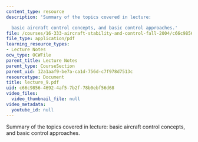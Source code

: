 ```yaml
---
content_type: resource
description: 'Summary of the topics covered in lecture:

  basic aircraft control concepts, and basic control approaches.'
file: /courses/16-333-aircraft-stability-and-control-fall-2004/c66c985646924af57b2f78b0ebf56d68_lecture_9.pdf
file_type: application/pdf
learning_resource_types:
- Lecture Notes
ocw_type: OCWFile
parent_title: Lecture Notes
parent_type: CourseSection
parent_uid: 12a1aaf9-be7a-ca1d-756d-c7f978d7513c
resourcetype: Document
title: lecture_9.pdf
uid: c66c9856-4692-4af5-7b2f-78b0ebf56d68
video_files:
  video_thumbnail_file: null
video_metadata:
  youtube_id: null
---
```

Summary of the topics covered in lecture:
basic aircraft control concepts, and basic control approaches.

